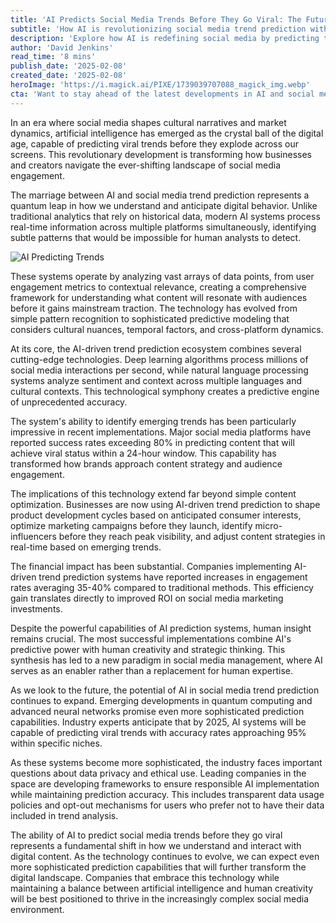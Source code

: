 ```yaml
---
title: 'AI Predicts Social Media Trends Before They Go Viral: The Future of Digital Intelligence'
subtitle: 'How AI is revolutionizing social media trend prediction with 80%+ accuracy'
description: 'Explore how AI is redefining social media by predicting trends before they explode into virality, using cutting-edge technologies in deep learning and NLP to guide digital strategy and audience engagement.'
author: 'David Jenkins'
read_time: '8 mins'
publish_date: '2025-02-08'
created_date: '2025-02-08'
heroImage: 'https://i.magick.ai/PIXE/1739039707088_magick_img.webp'
cta: 'Want to stay ahead of the latest developments in AI and social media? Follow us on LinkedIn for exclusive insights and analysis from industry experts shaping the future of digital intelligence!'
---
```


In an era where social media shapes cultural narratives and market dynamics, artificial intelligence has emerged as the crystal ball of the digital age, capable of predicting viral trends before they explode across our screens. This revolutionary development is transforming how businesses and creators navigate the ever-shifting landscape of social media engagement.

The marriage between AI and social media trend prediction represents a quantum leap in how we understand and anticipate digital behavior. Unlike traditional analytics that rely on historical data, modern AI systems process real-time information across multiple platforms simultaneously, identifying subtle patterns that would be impossible for human analysts to detect.

![AI Predicting Trends](https://i.magick.ai/PIXE/1739039707091_magick_img.webp)

These systems operate by analyzing vast arrays of data points, from user engagement metrics to contextual relevance, creating a comprehensive framework for understanding what content will resonate with audiences before it gains mainstream traction. The technology has evolved from simple pattern recognition to sophisticated predictive modeling that considers cultural nuances, temporal factors, and cross-platform dynamics.

At its core, the AI-driven trend prediction ecosystem combines several cutting-edge technologies. Deep learning algorithms process millions of social media interactions per second, while natural language processing systems analyze sentiment and context across multiple languages and cultural contexts. This technological symphony creates a predictive engine of unprecedented accuracy.

The system's ability to identify emerging trends has been particularly impressive in recent implementations. Major social media platforms have reported success rates exceeding 80% in predicting content that will achieve viral status within a 24-hour window. This capability has transformed how brands approach content strategy and audience engagement.

The implications of this technology extend far beyond simple content optimization. Businesses are now using AI-driven trend prediction to shape product development cycles based on anticipated consumer interests, optimize marketing campaigns before they launch, identify micro-influencers before they reach peak visibility, and adjust content strategies in real-time based on emerging trends.

The financial impact has been substantial. Companies implementing AI-driven trend prediction systems have reported increases in engagement rates averaging 35-40% compared to traditional methods. This efficiency gain translates directly to improved ROI on social media marketing investments.

Despite the powerful capabilities of AI prediction systems, human insight remains crucial. The most successful implementations combine AI's predictive power with human creativity and strategic thinking. This synthesis has led to a new paradigm in social media management, where AI serves as an enabler rather than a replacement for human expertise.

As we look to the future, the potential of AI in social media trend prediction continues to expand. Emerging developments in quantum computing and advanced neural networks promise even more sophisticated prediction capabilities. Industry experts anticipate that by 2025, AI systems will be capable of predicting viral trends with accuracy rates approaching 95% within specific niches.

As these systems become more sophisticated, the industry faces important questions about data privacy and ethical use. Leading companies in the space are developing frameworks to ensure responsible AI implementation while maintaining prediction accuracy. This includes transparent data usage policies and opt-out mechanisms for users who prefer not to have their data included in trend analysis.

The ability of AI to predict social media trends before they go viral represents a fundamental shift in how we understand and interact with digital content. As the technology continues to evolve, we can expect even more sophisticated prediction capabilities that will further transform the digital landscape. Companies that embrace this technology while maintaining a balance between artificial intelligence and human creativity will be best positioned to thrive in the increasingly complex social media environment.